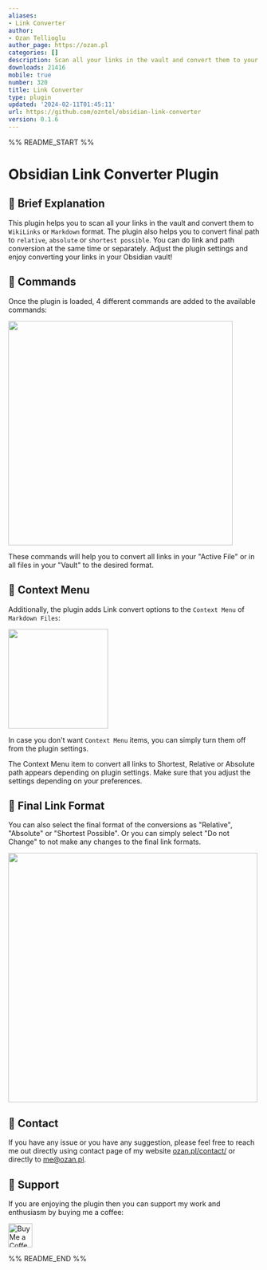 ```yaml
---
aliases:
- Link Converter
author:
- Ozan Tellioglu
author_page: https://ozan.pl
categories: []
description: Scan all your links in the vault and convert them to your desired format.
downloads: 21416
mobile: true
number: 320
title: Link Converter
type: plugin
updated: '2024-02-11T01:45:11'
url: https://github.com/ozntel/obsidian-link-converter
version: 0.1.6
---
```


%% README_START %%

# Obsidian Link Converter Plugin

## 📕 Brief Explanation

This plugin helps you to scan all your links in the vault and convert them to `WikiLinks` or `Markdown` format. The plugin also helps you to convert final path to `relative`, `absolute` or `shortest possible`. You can do link and path conversion at the same time or separately. Adjust the plugin settings and enjoy converting your links in your Obsidian vault! 

## 📕 Commands

Once the plugin is loaded, 4 different commands are added to the available commands:

<img src="https://raw.githubusercontent.com/ozntel/obsidian-link-converter/main/images/available-commands.png" width="450"></img>

These commands will help you to convert all links in your "Active File" or in all files in your "Vault" to the desired format.

## 📕 Context Menu

Additionally, the plugin adds Link convert options to the `Context Menu` of `Markdown Files`:

<img src="https://raw.githubusercontent.com/ozntel/obsidian-link-converter/main/images/context-menu.png" width="200"></img>

In case you don't want `Context Menu` items, you can simply turn them off from the plugin settings.

The Context Menu item to convert all links to Shortest, Relative or Absolute path appears depending on plugin settings. Make sure that you adjust the settings depending on your preferences.

## 📕 Final Link Format

You can also select the final format of the conversions as "Relative", "Absolute" or "Shortest Possible". Or you can simply select "Do not Change" to not make any changes to the final link formats.

<img src="https://raw.githubusercontent.com/ozntel/obsidian-link-converter/main/images/final-link-settings.png" width="500"></img>

## 📕 Contact

If you have any issue or you have any suggestion, please feel free to reach me out directly using contact page of my website [ozan.pl/contact/](https://www.ozan.pl/contact/) or directly to <me@ozan.pl>.

## 📕 Support

If you are enjoying the plugin then you can support my work and enthusiasm by buying me a coffee:

<a href='https://ko-fi.com/L3L356V6Q' target='_blank'>
    <img height='48' style='border:0px;height:48px;' src='https://cdn.ko-fi.com/cdn/kofi1.png?v=2' border='0' alt='Buy Me a Coffee at ko-fi.com' />
</a>


%% README_END %%